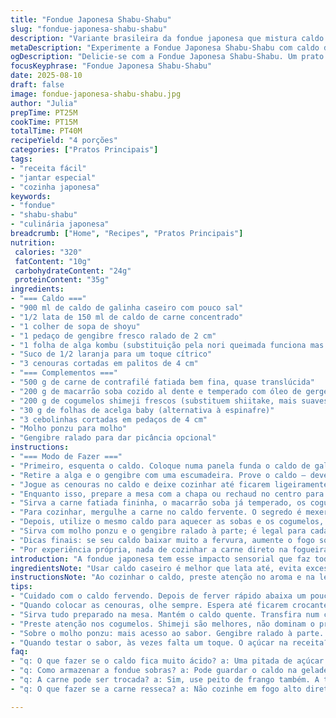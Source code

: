 ```yaml
---
title: "Fondue Japonesa Shabu-Shabu"
slug: "fondue-japonesa-shabu-shabu"
description: "Variante brasileira da fondue japonesa que mistura caldo de galinha e carne com sabor marcante. Inclui toque de laranja no caldo e legumes frescos. Carne suculenta passada rapidamente, legumes crocantes, soba com leve toque de óleo de gergelim. Acompanha molho ponzu e gengibre ralado para customizar sabor. Textura, aroma e sabor bem equilibrados, com coccções no ponto, ajustadas para quem gosta de variações na tabela tradicional."
metaDescription: "Experimente a Fondue Japonesa Shabu-Shabu com caldo de galinha e carne. Uma receita marcante que mistura sabores e texturas."
ogDescription: "Delicie-se com a Fondue Japonesa Shabu-Shabu. Um prato interativo que combina caldo de galinha, carne e toques cítricos."
focusKeyphrase: "Fondue Japonesa Shabu-Shabu"
date: 2025-08-10
draft: false
image: fondue-japonesa-shabu-shabu.jpg
author: "Julia"
prepTime: PT25M
cookTime: PT15M
totalTime: PT40M
recipeYield: "4 porções"
categories: ["Pratos Principais"]
tags:
- "receita fácil"
- "jantar especial"
- "cozinha japonesa"
keywords:
- "fondue"
- "shabu-shabu"
- "culinária japonesa"
breadcrumb: ["Home", "Recipes", "Pratos Principais"]
nutrition: 
 calories: "320"
 fatContent: "10g"
 carbohydrateContent: "24g"
 proteinContent: "35g"
ingredients:
- "=== Caldo ==="
- "900 ml de caldo de galinha caseiro com pouco sal"
- "1/2 lata de 150 ml de caldo de carne concentrado"
- "1 colher de sopa de shoyu"
- "1 pedaço de gengibre fresco ralado de 2 cm"
- "1 folha de alga kombu (substituição pela nori queimada funciona mas altera o sabor)"
- "Suco de 1/2 laranja para um toque cítrico"
- "3 cenouras cortadas em palitos de 4 cm"
- "=== Complementos ==="
- "500 g de carne de contrafilé fatiada bem fina, quase translúcida"
- "200 g de macarrão soba cozido al dente e temperado com óleo de gergelim (evita grudar)"
- "200 g de cogumelos shimeji frescos (substituem shiitake, mais suaves)"
- "30 g de folhas de acelga baby (alternativa à espinafre)"
- "3 cebolinhas cortadas em pedaços de 4 cm"
- "Molho ponzu para molho"
- "Gengibre ralado para dar picância opcional"
instructions:
- "=== Modo de Fazer ==="
- "Primeiro, esquenta o caldo. Coloque numa panela funda o caldo de galinha, o caldo de carne, shoyu, gengibre ralado, alga kombu e o suco de laranja. O líquido deve começar a ferver rapidamente; assim que levantar fervura, abaixa o fogo para médio-baixo e deixa borbulhar devagar uns 4 minutos. Sinta o aroma que vai sair — esse toque cítrico altera tudo."
- "Retire a alga e o gengibre com uma escumadeira. Prove o caldo — deve ter equilíbrio entre salgado e o leve azedinho da laranja. Se ficar muito ácido, corrija com uma pitada de açúcar."
- "Jogue as cenouras no caldo e deixe cozinhar até ficarem ligeiramente firmes, algo perto de 4 a 6 minutos, olhando sempre para não passarem do ponto. Elas precisam manter crocância para não perder textura e cor vibrante na mesa."
- "Enquanto isso, prepare a mesa com a chapa ou rechaud no centro para manter o caldo quente. Transfira o caldo para o caquelon/fondue, que você já deixou aquecido para não esfriar na transição."
- "Sirva a carne fatiada fininha, o macarrão soba já temperado, os cogumelos shimeji inteiros e as folhas de acelga reservadas. Atenção: retire as cenouras do caldo e coloque num potinho à parte para acompanhar. Mantê-las no caldo faz oxidação e amolece demais."
- "Para cozinhar, mergulhe a carne no caldo fervente. O segredo é mexer rapidamente para que ela cozinhe por igual, percebendo pela cor que muda – não deixe mais de 15 segundos para não ressecar. Use os pauzinhos para manusear, e evite aglomeração no caldo para manter temperatura constante."
- "Depois, utilize o mesmo caldo para aquecer as sobas e os cogumelos, que precisam de menos tempo; uns 2 minutos até começarem a dar aroma de terra e cozimento ideal. A acelga só entra na última, em banho rápido, para não murchar."
- "Sirva com molho ponzu e o gengibre ralado à parte; é legal para cada um dar um toque forte ou suave, e você controla o que entra na sua porção."
- "Dicas finais: se seu caldo baixar muito a fervura, aumente o fogo só no momento que vai cozinhar os alimentos, depois volta para médio-baixo; evitar que evapore muito rápido também é crucial. Outro toque: a laranja é para o caldo, mas pode virar limão siciliano se preferir algo mais amargo. Os cogumelos shimeji dão leveza, mas shiitake vão bem para sabores mais fortes."
- "Por experiência própria, nada de cozinhar a carne direto na fogueira alta, seca instantaneamente, fica duro. Prefiro assim, suave, controlado, caldo aromático com alma brasileira."
introduction: "A fondue japonesa tem esse impacto sensorial que faz todo mundo parar. O jeito tradicional funciona, mas experimentar o caldo com caldo caseiro e um toque cítrico muda tudo. E os acompanhamentos? Macarrão soba sempre que bom, pegando aquela leve untuosidade do óleo de gergelim. A carne fatiada numa delicadeza infinita, que você passa no caldo quente, percebe que não é só cozimento, é interação, jogo de olfato e tato. Me arrisco a dizer que entender o tempo dos legumes e controlar a temperatura faz a diferença em cada colherada."
ingredientsNote: "Usar caldo caseiro é melhor que lata até, evita excesso de sódio e permite controle do perfil do caldo. O toque da laranja foi uma tentativa que virou vício, deixando um fundo fresco, sem a acidez agressiva de um limão puro. Se não encontrar alga kombu, nori pode funcionar, mas queimada, e o sabor fica mais mar tradicional. Para os vegetais, prefiro acelga no lugar do espinafre, mais consistente e menos quebradiça. Trocar shiitake por shimeji no meio do caminho porque o shimeji dá um perfume especial e não sufoca o caldo com amargor ou sabores exóticos demais. Na dúvida, substituir o shoyu por tamari reduz o glúten, e a massa soba pode ser trocada pela integral, se quiser mais fibras, só ajustar o tempo de cozimento para não ficar mole."
instructionsNote: "Ao cozinhar o caldo, preste atenção no aroma e na leve efervescência. Muita fervura mata parte do sabor fresco do gengibre e da alga, por isso o ponto é logo depois de ferver rápido. A extração correta das cenouras deixa elas crocantes, que é melhor que desmanchar no caldo, principalmente para a apresentação visual na mesa. Manter o caldo quente e não ferver alto por muito tempo salva o sabor e evita que a carne fique borrachuda. A técnica de cozinhar rápido e em poucos pedaços evita que o caldo perca sua temperatura rapidamente. Comida japonesa de fondue é um jogo de tempo, temperatura e delicadeza. É aquele tipo de receita que não funciona se apressar, e vira lama se ignorar os detalhes."
tips:
- "Cuidado com o caldo fervendo. Depois de ferver rápido abaixa um pouco o fogo. Tente manter a efervescência leve. Se ferver demais, perde os aromas do gengibre e da laranja. O toque é sutil, mas essencial. Use caldo caseiro, evita sódio excessivo."
- "Quando colocar as cenouras, olhe sempre. Espera até ficarem crocantes. 4 a 6 minutos no caldo. Tem que ter crocância. Se cozinhar demais, perdem cor e textura. E a apresentação? Importante. Sirva cores vibrantes na mesa."
- "Sirva tudo preparado na mesa. Mantém o caldo quente. Transfira num caquelon ou fondue. A carne? Fatie fininha. O segredo: rápido no caldo. 15 segundos no máximo. Não amolece. Cuidado para não deixar muito tempo."
- "Preste atenção nos cogumelos. Shimeji são melhores, não dominam o prato. O sabor é leve. Se optar por shiitake, a intensidade salta. O diferencial está nessa escolha. E a acelga? Um banho rápido no caldo. 1 minuto no máximo."
- "Sobre o molho ponzu: mais acesso ao sabor. Gengibre ralado à parte. Cada um personaliza sua porção. Outra dica: se o caldo esfriar muito, aumenta o fogo. Apenas para cozinhar no instante. Mantenha temperatura já!"
- "Quando testar o sabor, às vezes falta um toque. O açúcar na receita? Dependendo do caldo, uma pitada pode resolver a acidez. Mas cuidado. Não exagere, senão muda o perfil todo. Balanceia o salgado e o azedinho do caldo."
faq:
- "q: O que fazer se o caldo fica muito ácido? a: Uma pitada de açúcar vai ajudar. Mas atenção, cuidado com a quantidade. Provar é chave. O gosto muda rápido."
- "q: Como armazenar a fondue sobras? a: Pode guardar o caldo na geladeira. Carne, legumes, melhor sempre frescos. Reaquece. Evita cozimento excessivo. Pode usar novamente."
- "q: A carne pode ser trocada? a: Sim, use peito de frango também. A textura muda um pouco. Amacia muito. Além disso, tem que ser fininha para cozinhar rápido."
- "q: O que fazer se a carne resseca? a: Não cozinhe em fogo alto direto. 15 segundos no caldo. Rápido, mas seguro. Senão, o resultado é carne dura e seca. Foco no tempo certo."

---
```

